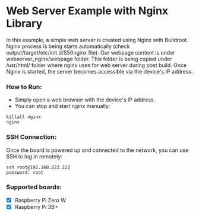 # Web Server Example with Nginx Library

In this example, a simple web server is created using Nginx with Buildroot. Nginx process is being starts automatically (check output/target/etc/init.d/S50nginx file). Our webpage content is under webserver_nginx/webpage folder. This folder is being copied under /usr/html/ folder where nginx uses for web server during post build. Once Nginx is started, the server becomes accessible via the device's IP address.

### How to Run:
* Simply open a web browser with the device's IP address.
* You can stop and start nginx manually:

```
killall nginx
nginx
```

### SSH Connection:
Once the board is powered up and connected to the network, you can use SSH to log in remotely:
```
ssh root@192.168.222.222
password: root
```

### Supported boards:
- [x] Raspberry Pi Zero W
- [x] Raspberry Pi 3B+

